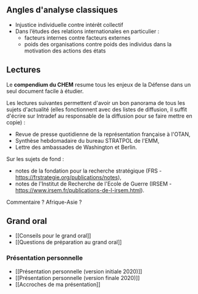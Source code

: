 ## Angles d'analyse classiques

- Injustice individuelle contre intérêt collectif 
- Dans l’études des relations internationales en particulier :
	- facteurs internes contre facteurs externes
	- poids des organisations contre poids des individus dans la motivation des actions des états

## Lectures 

Le **compendium du CHEM** resume tous les enjeux de la Défense dans un seul document facile à étudier.

Les lectures suivantes permettent d'avoir un bon panorama de tous les sujets d'actualité (elles fonctionnent avec des listes de diffusion, il suffit d'écrire sur Intradef au responsable de la diffusion pour se faire mettre en copie) :

- Revue de presse quotidienne de la représentation française à l'OTAN,
- Synthèse hebdomadaire du bureau STRATPOL de l'EMM,
- Lettre des ambassades de Washington et Berlin.

Sur les sujets de fond :

- notes de la fondation pour la recherche stratégique (FRS - https://frstrategie.org/publications/notes),
- notes de l'Institut de Recherche de l'Ecole de Guerre (IRSEM - https://www.irsem.fr/publications-de-l-irsem.html).

Commentaire ? Afrique-Asie ?

## Grand oral

- [[Conseils pour le grand oral]] 
- [[Questions de préparation au grand oral]]

### Présentation personnelle 

- [[Présentation personnelle (version initiale 2020)]] 
- [[Présentation personnelle (version finale 2020)]]
- [[Accroches de ma présentation]]
